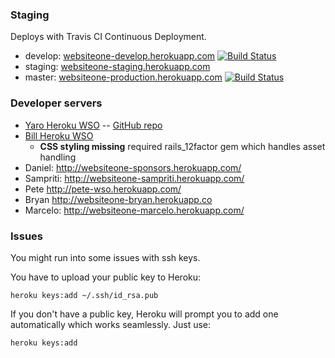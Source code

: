 ### Staging
Deploys with Travis CI Continuous Deployment.

- develop: [websiteone-develop.herokuapp.com](http://websiteone-develop.herokuapp.com/) [![Build Status](https://travis-ci.org/AgileVentures/WebsiteOne.png?branch=develop)](https://travis-ci.org/AgileVentures/WebsiteOne) 
- staging: [websiteone-staging.herokuapp.com](http://websiteone-staging.herokuapp.com/) 
- master: [websiteone-production.herokuapp.com](http://websiteone-production.herokuapp.com/) [![Build Status](https://travis-ci.org/AgileVentures/WebsiteOne.png?branch=master)](https://travis-ci.org/AgileVentures/WebsiteOne)

### Developer servers

* [Yaro Heroku WSO](http://yaro.herokuapp.com/) -- [GitHub repo](https://github.com/AgileVentures/WebsiteOne)
* [Bill Heroku WSO](http://billwso.herokuapp.com/)  
    * **CSS styling missing** required rails_12factor gem which handles asset handling
* Daniel: http://websiteone-sponsors.herokuapp.com/
* Sampriti: http://websiteone-sampriti.herokuapp.com/
* Pete http://pete-wso.herokuapp.com/
* Bryan http://websiteone-bryan.herokuapp.co
* Marcelo: http://websiteone-marcelo.herokuapp.com/


### Issues
You might run into some issues with ssh keys. 

You have to upload your public key to Heroku:

```heroku keys:add ~/.ssh/id_rsa.pub```

If you don't have a public key, Heroku will prompt you to add one automatically which works seamlessly. Just use:

```heroku keys:add```
